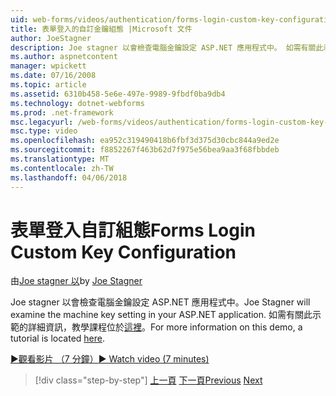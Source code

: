 ```yaml
---
uid: web-forms/videos/authentication/forms-login-custom-key-configuration
title: 表單登入的自訂金鑰組態 |Microsoft 文件
author: JoeStagner
description: Joe stagner 以會檢查電腦金鑰設定 ASP.NET 應用程式中。 如需有關此示範的詳細資訊，教學課程位於此處。
ms.author: aspnetcontent
manager: wpickett
ms.date: 07/16/2008
ms.topic: article
ms.assetid: 6310b458-5e6e-497e-9989-9fbdf0ba9db4
ms.technology: dotnet-webforms
ms.prod: .net-framework
msc.legacyurl: /web-forms/videos/authentication/forms-login-custom-key-configuration
msc.type: video
ms.openlocfilehash: ea952c319490418b6fbf3d375d30cbc844a9ed2e
ms.sourcegitcommit: f8852267f463b62d7f975e56bea9aa3f68fbbdeb
ms.translationtype: MT
ms.contentlocale: zh-TW
ms.lasthandoff: 04/06/2018
---
```

<a name="forms-login-custom-key-configuration"></a><span data-ttu-id="c8902-104">表單登入自訂組態</span><span class="sxs-lookup"><span data-stu-id="c8902-104">Forms Login Custom Key Configuration</span></span>
====================
<span data-ttu-id="c8902-105">由[Joe stagner 以](https://github.com/JoeStagner)</span><span class="sxs-lookup"><span data-stu-id="c8902-105">by [Joe Stagner](https://github.com/JoeStagner)</span></span>

<span data-ttu-id="c8902-106">Joe stagner 以會檢查電腦金鑰設定 ASP.NET 應用程式中。</span><span class="sxs-lookup"><span data-stu-id="c8902-106">Joe Stagner will examine the machine key setting in your ASP.NET application.</span></span> <span data-ttu-id="c8902-107">如需有關此示範的詳細資訊，教學課程位於[這裡](../../overview/older-versions-security/introduction/forms-authentication-configuration-and-advanced-topics-vb.md)。</span><span class="sxs-lookup"><span data-stu-id="c8902-107">For more information on this demo, a tutorial is located [here](../../overview/older-versions-security/introduction/forms-authentication-configuration-and-advanced-topics-vb.md).</span></span>

[<span data-ttu-id="c8902-108">&#9654;觀看影片 （7 分鐘）</span><span class="sxs-lookup"><span data-stu-id="c8902-108">&#9654; Watch video (7 minutes)</span></span>](https://channel9.msdn.com/Blogs/ASP-NET-Site-Videos/forms-login-custom-key-configuration)

> [!div class="step-by-step"]
> <span data-ttu-id="c8902-109">[上一頁](asp-forms-login-relocation.md)
> [下一頁](add-custom-data-to-the-authentication-method.md)</span><span class="sxs-lookup"><span data-stu-id="c8902-109">[Previous](asp-forms-login-relocation.md)
[Next](add-custom-data-to-the-authentication-method.md)</span></span>
